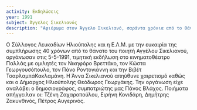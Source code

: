 ```yaml
---
activity: Εκδηλώσεις
year: 1991
subject: Άγγελος Σικελιανός
description: "Αφιέρωμα στον Άγγελο Σικελιανό, σαράντα χρόνια από το θάνατό του. Αθήνα 5 Μαΐου 1991. Ομιλητές: Νικηφόρος Βρεττάκος, Κώστας Γεωργουσόπουλος, Πάνος Γ. Ροντογιάννης, Βιβέτ Τσαρλαμπά-Κακλαμάνη. Συνοργάνωση της ΕΛΜ με το Σύλλογο Λευκαδίων Ηλιούπολης."
---
```


Ο Σύλλογος Λευκαδίων Ηλιούπολης και η Ε.Λ.Μ. με την ευκαιρία της συμπλήρωσης 40 χρόνων από το θάνατο του ποιητή Αγγέλου Σικελιανού, οργάνωσαν στις 5-5-1991, τιμητική εκδήλωση στο κινηματοθέατρο Παλλάς με ομιλητές τον Νικηφόρο Βρεττάκο, τον Κώστα Γεωργουσόπουλο, τον Πάνο Ροντογιάννη και την Βιβέτ ΤσαρλαμπάΚακλαμάνη. Η Άννα Σικελιανού απηύθυνε χαιρετισμό καθώς και ο Δήμαρχος Ηλιούπολης Θεόδωρος Γεωργάκης. Την οργάνωση είχε αναλάβει ο δημοσιογράφος, συμπατριώτης μας Πάνος Βλάχος. Ποιήματα απήγγειλαν οι: Τζένη Ζαχαροπούλου, Ειρήνη Κονιδάρη, Δημήτρης Ζακυνθινός, Πέτρος Αυγερινός.
